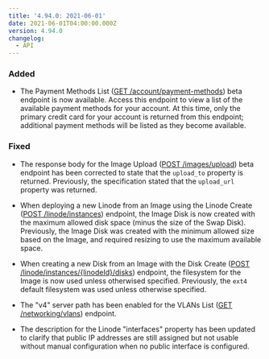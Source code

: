 ```yaml
---
title: '4.94.0: 2021-06-01'
date: 2021-06-01T04:00:00.000Z
version: 4.94.0
changelog:
  - API
---
```


### Added

- The Payment Methods List ([GET /account/payment-methods](https://www.linode.com/docs/api/account/#payment-methods-list)) beta endpoint is now available. Access this endpoint to view a list of the available payment methods for your account. At this time, only the primary credit card for your account is returned from this endpoint; additional payment methods will be listed as they become available.

### Fixed

- The response body for the Image Upload ([POST /images/upload](https://www.linode.com/docs/api/images/#image-upload)) beta endpoint has been corrected to state that the `upload_to` property is returned. Previously, the specification stated that the `upload_url` property was returned.

- When deploying a new Linode from an Image using the Linode Create ([POST /linode/instances](https://www.linode.com/docs/api/linode-instances/#linode-create)) endpoint, the Image Disk is now created with the maximum allowed disk space (minus the size of the Swap Disk). Previously, the Image Disk was created with the minimum allowed size based on the Image, and required resizing to use the maximum available space.

- When creating a new Disk from an Image with the Disk Create ([POST /linode/instances/{linodeId}/disks](https://www.linode.com/docs/api/linode-instances/#disk-create)) endpoint, the filesystem for the Image is now used unless otherwised specified. Previously, the `ext4` default filesystem was used unless otherwise specified.

- The "v4" server path has been enabled for the VLANs List ([GET /networking/vlans](https://www.linode.com/docs/api/networking/#vlans-list)) endpoint.

- The description for the Linode "interfaces" property has been updated to clarify that public IP addresses are still assigned but not usable without manual configuration when no public interface is configured.
